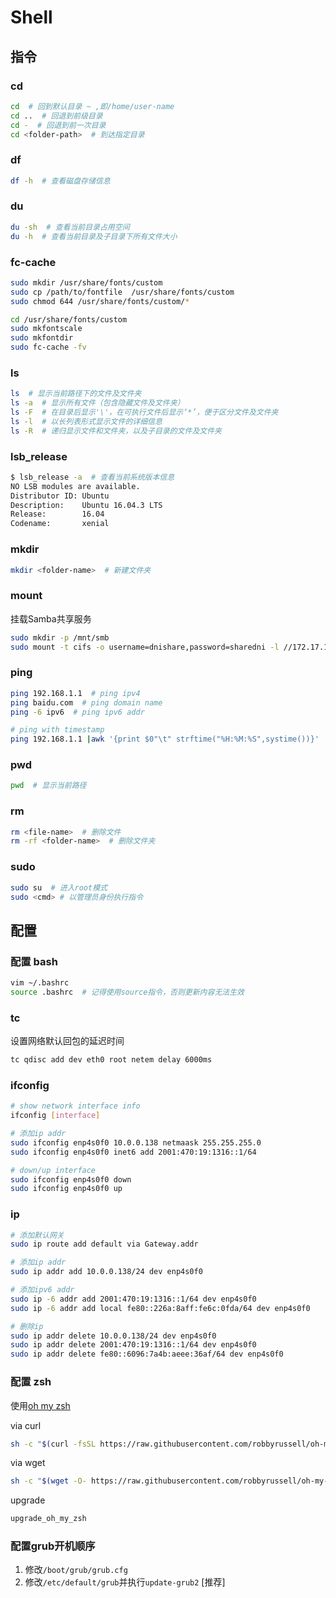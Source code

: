 # Shell

<!-- toc -->

## 指令

### cd

``` bash
cd  # 回到默认目录 ~ ,即/home/user-name
cd ..  # 回退到前级目录
cd -  # 回退到前一次目录
cd <folder-path>  # 到达指定目录
```

### df

``` bash
df -h  # 查看磁盘存储信息
```

### du

``` bash
du -sh  # 查看当前目录占用空间
du -h  # 查看当前目录及子目录下所有文件大小
```

### fc-cache

``` bash
sudo mkdir /usr/share/fonts/custom
sudo cp /path/to/fontfile  /usr/share/fonts/custom
sudo chmod 644 /usr/share/fonts/custom/*

cd /usr/share/fonts/custom
sudo mkfontscale
sudo mkfontdir
sudo fc-cache -fv
```

### ls

``` bash
ls  # 显示当前路径下的文件及文件夹
ls -a  # 显示所有文件（包含隐藏文件及文件夹）
ls -F  # 在目录后显示'\'，在可执行文件后显示‘*’，便于区分文件及文件夹
ls -l  # 以长列表形式显示文件的详细信息
ls -R  # 递归显示文件和文件夹，以及子目录的文件及文件夹
```

### lsb_release

``` bash
$ lsb_release -a  # 查看当前系统版本信息
NO LSB modules are available.
Distributor ID: Ubuntu
Description:    Ubuntu 16.04.3 LTS
Release:        16.04
Codename:       xenial
```

### mkdir

``` bash
mkdir <folder-name>  # 新建文件夹
```

### mount

挂载Samba共享服务

``` bash
sudo mkdir -p /mnt/smb
sudo mount -t cifs -o username=dnishare,password=sharedni -l //172.17.144.2/public /mnt/smb
```

### ping

``` bash
ping 192.168.1.1  # ping ipv4
ping baidu.com  # ping domain name
ping -6 ipv6  # ping ipv6 addr

# ping with timestamp
ping 192.168.1.1 |awk '{print $0"\t" strftime("%H:%M:%S",systime())}'
```

### pwd

``` bash
pwd  # 显示当前路径
```

### rm

``` bash
rm <file-name>  # 删除文件
rm -rf <folder-name>  # 删除文件夹
```

### sudo

``` bash
sudo su  # 进入root模式
sudo <cmd> # 以管理员身份执行指令
```

## 配置

### 配置 bash

``` bash
vim ~/.bashrc
source .bashrc  # 记得使用source指令，否则更新内容无法生效
```

### tc

设置网络默认回包的延迟时间

``` bash
tc qdisc add dev eth0 root netem delay 6000ms
```

### ifconfig

``` bash
# show network interface info
ifconfig [interface]

# 添加ip addr
sudo ifconfig enp4s0f0 10.0.0.138 netmaask 255.255.255.0
sudo ifconfig enp4s0f0 inet6 add 2001:470:19:1316::1/64

# down/up interface
sudo ifconfig enp4s0f0 down
sudo ifconfig enp4s0f0 up
```

### ip

``` bash
# 添加默认网关
sudo ip route add default via Gateway.addr

# 添加ip addr
sudo ip addr add 10.0.0.138/24 dev enp4s0f0

# 添加ipv6 addr
sudo ip -6 addr add 2001:470:19:1316::1/64 dev enp4s0f0
sudo ip -6 addr add local fe80::226a:8aff:fe6c:0fda/64 dev enp4s0f0

# 删除ip
sudo ip addr delete 10.0.0.138/24 dev enp4s0f0
sudo ip addr delete 2001:470:19:1316::1/64 dev enp4s0f0
sudo ip addr delete fe80::6096:7a4b:aeee:36af/64 dev enp4s0f0
```

### 配置 zsh

使用[oh my zsh](https://github.com/robbyrussell/oh-my-zsh)

via curl

``` zsh
sh -c "$(curl -fsSL https://raw.githubusercontent.com/robbyrussell/oh-my-zsh/master/tools/install.sh)"
```

via wget

``` zsh
sh -c "$(wget -O- https://raw.githubusercontent.com/robbyrussell/oh-my-zsh/master/tools/install.sh)"
```

upgrade

``` zsh
upgrade_oh_my_zsh
```

### 配置grub开机顺序

1. 修改`/boot/grub/grub.cfg` 
2. 修改`/etc/default/grub`并执行`update-grub2` [推荐]
